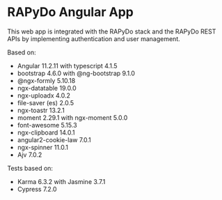 # RAPyDo Angular App

This web app is integrated with the RAPyDo stack and the RAPyDo REST APIs by implementing authentication and user management.

Based on:

- Angular 11.2.11 with typescript 4.1.5
- bootstrap 4.6.0 with @ng-bootstrap 9.1.0
- @ngx-formly 5.10.18
- ngx-datatable 19.0.0
- ngx-uploadx 4.0.2
- file-saver (es) 2.0.5
- ngx-toastr 13.2.1
- moment 2.29.1 with ngx-moment 5.0.0
- font-awesome 5.15.3
- ngx-clipboard 14.0.1
- angular2-cookie-law 7.0.1
- ngx-spinner 11.0.1
- Ajv 7.0.2

Tests based on:

- Karma 6.3.2 with Jasmine 3.7.1
- Cypress 7.2.0
